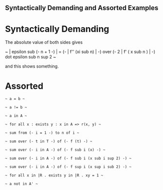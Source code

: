 ## Syntactically Demanding and Assorted Examples

# Syntactically Demanding

The absolute value of both sides gives 

~ | epsilon sub (- n + 1 -) | = (- | f'' (xi sub n) | -) over (- 2 | f' ( x sub n ) | -) dot epsilon sub n sup 2 ~

and this shows something.

# Assorted

    ~ a = b ~
    
    ~ a != b ~
    
    ~ a in A ~
    
    ~ for all x : exists y : x in A => r(x, y) ~
    
    ~ sum from (- i = 1 -) to n of i ~
    
    ~ sum over (- t in T -) of (- f (t) -) ~
    
    ~ sum over (- i in A -) of (- f sub i (x) -) ~
    
    ~ sum over (- i in A -) of (- f sub i (x sub i sup 2) -) ~
    
    ~ sum over (- i in A -) of (- f sup i (x sup i sub 2) -) ~
    
    ~ for all x in |R . exists y in |R . xy = 1 ~
    
    ~ a not in A' ~

